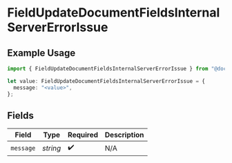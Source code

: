 # FieldUpdateDocumentFieldsInternalServerErrorIssue

## Example Usage

```typescript
import { FieldUpdateDocumentFieldsInternalServerErrorIssue } from "@documenso/sdk-typescript/models/errors";

let value: FieldUpdateDocumentFieldsInternalServerErrorIssue = {
  message: "<value>",
};
```

## Fields

| Field              | Type               | Required           | Description        |
| ------------------ | ------------------ | ------------------ | ------------------ |
| `message`          | *string*           | :heavy_check_mark: | N/A                |
